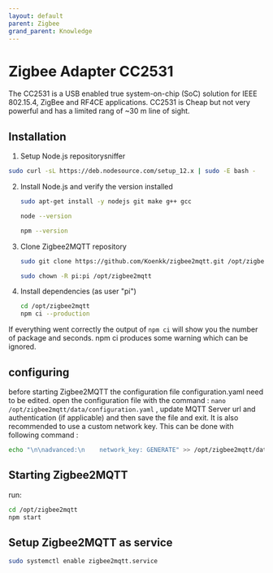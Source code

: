 ```yaml
---
layout: default
parent: Zigbee
grand_parent: Knowledge
---
```


# Zigbee Adapter CC2531
The CC2531 is a USB enabled true system-on-chip (SoC) solution for IEEE 802.15.4, ZigBee and RF4CE applications. CC2531 is Cheap but not very powerful and has a limited rang of ~30 m line of sight.

## Installation

1. Setup Node.js repositorysniffer 
```bash
sudo curl -sL https://deb.nodesource.com/setup_12.x | sudo -E bash -
```

2. Install Node.js and verify the version installed
    ```bash
    sudo apt-get install -y nodejs git make g++ gcc

    node --version

    npm --version
    ```
3. Clone Zigbee2MQTT repository
    ```bash
    sudo git clone https://github.com/Koenkk/zigbee2mqtt.git /opt/zigbee2mqtt

    sudo chown -R pi:pi /opt/zigbee2mqtt
    ```
4. Install dependencies (as user "pi") 
    ```bash
    cd /opt/zigbee2mqtt
    npm ci --production
    ```

If everything went correctly the output of `npm ci` will show you the number of package and seconds. npm ci produces some warning which can be ignored.

## configuring

before starting Zigbee2MQTT  the configuration file configuration.yaml need to be edited.
open the configuration file with the  command : `nano /opt/zigbee2mqtt/data/configuration.yaml` , update  MQTT Server url and authentication (if applicable) and then save the file and exit.
It is  also recommended to use a custom network key. This can be done with following command :

```bash
echo "\n\nadvanced:\n    network_key: GENERATE" >> /opt/zigbee2mqtt/data/configuration.yaml
```
## Starting Zigbee2MQTT

run:
```bash
cd /opt/zigbee2mqtt
npm start
```
## Setup Zigbee2MQTT as service
```bash
sudo systemctl enable zigbee2mqtt.service
```

